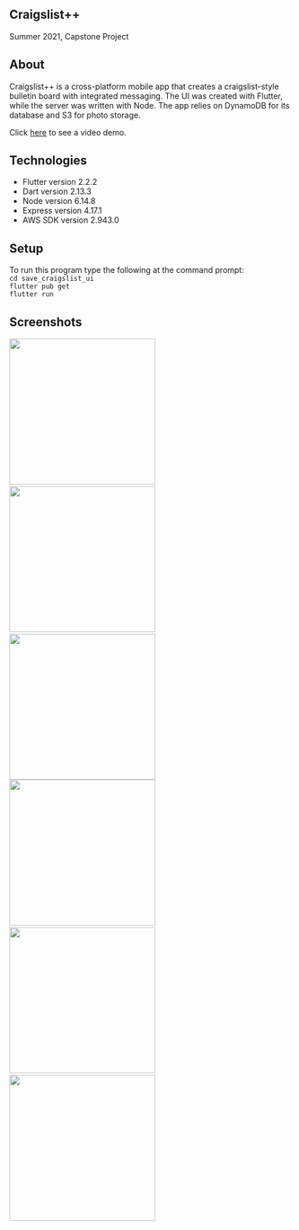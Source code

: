 ## Craigslist++
Summer 2021, Capstone Project

## About
Craigslist++ is a cross-platform mobile app that creates a craigslist-style bulletin board with integrated messaging. The UI was created with Flutter, while the server was written with Node. The app relies on DynamoDB for its database and S3 for photo storage.

Click [here](https://youtu.be/l2t3X2TLo38) to see a video demo. 

## Technologies
- Flutter version 2.2.2
- Dart version 2.13.3
- Node version 6.14.8
- Express version 4.17.1
- AWS SDK version 2.943.0

## Setup
To run this program type the following at the command prompt:\
`cd save_craigslist_ui`\
`flutter pub get`\
`flutter run`

## Screenshots
<img src="save_craigslist_ui/screenshots/flutter_01_captioned.png?raw=true" width="260">&nbsp;&nbsp;&nbsp;&nbsp;<img src="save_craigslist_ui/screenshots/flutter_05_captioned.png?raw=true" width="260">&nbsp;&nbsp;&nbsp;&nbsp;<img src="save_craigslist_ui/screenshots/flutter_02_captioned.png?raw=true" width="260">
<img src="save_craigslist_ui/screenshots/flutter_03_captioned.png?raw=true" width="260">&nbsp;&nbsp;&nbsp;&nbsp;<img src="save_craigslist_ui/screenshots/flutter_06_captioned.png?raw=true" width="260">&nbsp;&nbsp;&nbsp;&nbsp;<img src="save_craigslist_ui/screenshots/flutter_04_captioned.png?raw=true" width="260">
